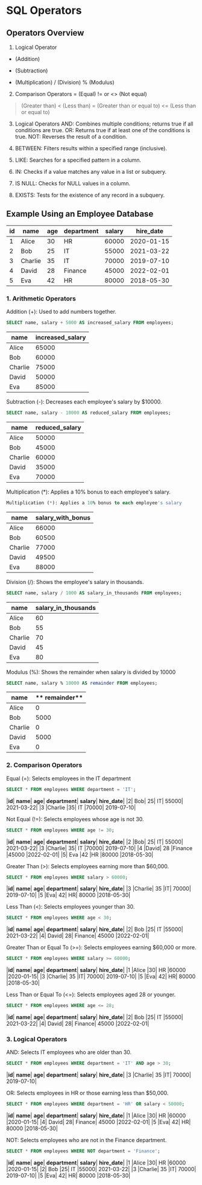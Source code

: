 # SQL Operators
## Operators Overview
1. Logical Operator 
+ (Addition)
- (Subtraction)
* (Multiplication)
/ (Division)
% (Modulus)

2. Comparison Operators 
= (Equal)
!= or <> (Not equal)
> (Greater than)
< (Less than)
>= (Greater than or equal to)
<= (Less than or equal to)

3. Logical Operators
AND: Combines multiple conditions; returns true if all conditions are true.
OR: Returns true if at least one of the conditions is true.
NOT: Reverses the result of a condition.

4. BETWEEN: Filters results within a specified range (inclusive).
5. LIKE: Searches for a specified pattern in a column.
6. IN: Checks if a value matches any value in a list or subquery.
7. IS NULL: Checks for NULL values in a column.
8. EXISTS: Tests for the existence of any record in a subquery.

## Example Using an Employee Database

| **id** | **name** | **age** | **department** | **salary** | **hire_date** |
|------------------|----------------|----------------|--------------------|----------------|------------|
| 1             | Alice           | 30            | HR                  | 60000     | 2020-01-15   |
| 2             | Bob           | 25            | IT                  | 55000     | 2021-03-22   |
| 3             | Charlie           | 35            | IT                  | 70000     | 2019-07-10   |
| 4             | David           | 28            | Finance                  | 45000     | 2022-02-01   |
| 5             | Eva           | 42            | HR                  | 80000     | 2018-05-30   |

### 1. Arithmetic Operators
Addition (+): Used to add numbers together.
```sql
SELECT name, salary + 5000 AS increased_salary FROM employees;
```
|**name**|**increased_salary**|
|----------------|------------|
|Alice|	65000|
|Bob|	60000|
|Charlie|	75000|
|David|	50000|
|Eva|	85000|

Subtraction (-): Decreases each employee's salary by $10000.
```sql
SELECT name, salary - 10000 AS reduced_salary FROM employees;
```
|**name**|**reduced_salary**|
|----------------|------------|
|Alice|	50000|
|Bob|	45000|
|Charlie|	60000|
|David|	35000|
|Eva|	70000|

Multiplication (*): Applies a 10% bonus to each employee's salary.
```sql
Multiplication (*): Applies a 10% bonus to each employee's salary
```
|**name**|**salary_with_bonus**|
|----------------|------------|
|Alice|	66000|
|Bob|	60500|
|Charlie|	77000|
|David|	49500|
|Eva|	88000|

Division (/): Shows the employee's salary in thousands.
```sql
SELECT name, salary / 1000 AS salary_in_thousands FROM employees;
```
|**name**|**salary_in_thousands**|
|----------------|------------|
|Alice|	60|
|Bob|	55|
|Charlie|	70|
|David|	45|
|Eva|	80|

Modulus (%): Shows the remainder when salary is divided by 10000
```sql
SELECT name, salary % 10000 AS remainder FROM employees;
```
|**name**|**	remainder**|
|----------------|------------|
|Alice|	0|
|Bob|	5000|
|Charlie|	0|
|David|	5000|
|Eva|	0|

### 2. Comparison Operators
Equal (=): Selects employees in the IT department
```sql
SELECT * FROM employees WHERE department = 'IT';
```
|**id**|	**name**|	**age**|	**department**|	**salary**|	**hire_date**|
|2|	Bob|	25|	IT|	55000|	2021-03-22|
|3	|Charlie	|35|	IT	|70000|	2019-07-10|

Not Equal (!=): Selects employees whose age is not 30.
```sql
SELECT * FROM employees WHERE age != 30;
```
|**id**|	**name**|	**age**|	**department**|	**salary**|	**hire_date**|
|2	|Bob|	25|	IT|	55000|	2021-03-22|
|3	|Charlie|	35|	IT	|70000|	2019-07-10|
|4	|David|	28	|Finance	|45000	|2022-02-01|
|5|	Eva	|42	|HR	|80000	|2018-05-30|

Greater Than (>): Selects employees earning more than $60,000.
```sql
SELECT * FROM employees WHERE salary > 60000;
```
|**id**|	**name**|	**age**|	**department**|	**salary**|	**hire_date**|
|3	|Charlie|	35	|IT|	70000|	2019-07-10|
|5	|Eva|	42|	HR|	80000	|2018-05-30|

Less Than (<): Selects employees younger than 30.
```sql
SELECT * FROM employees WHERE age < 30;
```

|**id**|	**name**|	**age**|	**department**|	**salary**|	**hire_date**|
|2|	Bob	|25|	IT	|55000|	2021-03-22|
|4|	David|	28|	Finance|	45000	|2022-02-01|

Greater Than or Equal To (>=): Selects employees earning $60,000 or more.
```sql
SELECT * FROM employees WHERE salary >= 60000;
```
|**id**|	**name**|	**age**|	**department**|	**salary**|	**hire_date**|
|1	|Alice	|30|	HR	|60000	|2020-01-15|
|3	|Charlie|	35	|IT|	70000|	2019-07-10|
|5	|Eva|	42|	HR|	80000	|2018-05-30|

Less Than or Equal To (<=): Selects employees aged 28 or younger.
```sql
SELECT * FROM employees WHERE age <= 28;
```

|**id**|	**name**|	**age**|	**department**|	**salary**|	**hire_date**|
|2|	Bob	|25|	IT	|55000|	2021-03-22|
|4|	David|	28|	Finance|	45000	|2022-02-01|

### 3. Logical Operators
AND: Selects IT employees who are older than 30.
```sql
SELECT * FROM employees WHERE department = 'IT' AND age > 30;
```

|**id**|	**name**|	**age**|	**department**|	**salary**|	**hire_date**|
|3	|Charlie|	35	|IT|	70000|	2019-07-10|

OR: Selects employees in HR or those earning less than $50,000.
```sql
SELECT * FROM employees WHERE department = 'HR' OR salary < 50000;
```

|**id**|	**name**|	**age**|	**department**|	**salary**|	**hire_date**|
|1	|Alice	|30|	HR	|60000	|2020-01-15|
|4|	David|	28|	Finance|	45000	|2022-02-01|
|5	|Eva|	42|	HR|	80000	|2018-05-30|

NOT: Selects employees who are not in the Finance department.
```sql
SELECT * FROM employees WHERE NOT department = 'Finance';
```

|**id**|	**name**|	**age**|	**department**|	**salary**|	**hire_date**|
|1	|Alice	|30|	HR	|60000	|2020-01-15|
|2|	Bob	|25|	IT	|55000|	2021-03-22|
|3	|Charlie|	35	|IT|	70000|	2019-07-10|
|5	|Eva|	42|	HR|	80000	|2018-05-30|

